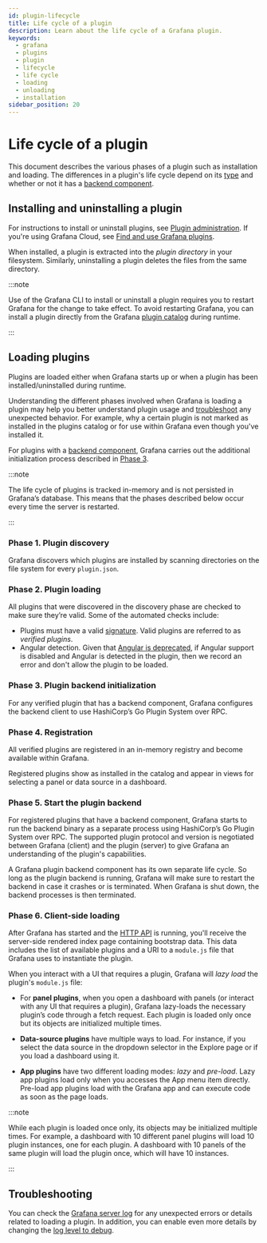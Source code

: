 ```yaml
---
id: plugin-lifecycle
title: Life cycle of a plugin
description: Learn about the life cycle of a Grafana plugin.
keywords:
  - grafana
  - plugins
  - plugin
  - lifecycle
  - life cycle
  - loading
  - unloading
  - installation
sidebar_position: 20
---
```


# Life cycle of a plugin

This document describes the various phases of a plugin such as installation and loading. The differences in a plugin's life cycle depend on its [type](./plugin-types-usage) and whether or not it has a [backend component](./backend-plugins/).

## Installing and uninstalling a plugin

For instructions to install or uninstall plugins, see [Plugin administration](https://grafana.com/docs/grafana/latest/administration/plugin-management/#install-grafana-plugins). If you're using Grafana Cloud, see [Find and use Grafana plugins](https://grafana.com/docs/grafana-cloud/introduction/find-and-use-plugins/).

When installed, a plugin is extracted into the _plugin directory_ in your filesystem. Similarly, uninstalling a plugin deletes the files from the same directory.

:::note

Use of the Grafana CLI to install or uninstall a plugin requires you to restart Grafana for the change to take effect. To avoid restarting Grafana, you can install a plugin directly from the Grafana [plugin catalog](https://grafana.com/plugins/) during runtime.

:::

## Loading plugins

Plugins are loaded either when Grafana starts up or when a plugin has been installed/uninstalled during runtime.

Understanding the different phases involved when Grafana is loading a plugin may help you better understand plugin usage and [troubleshoot](#troubleshooting) any unexpected behavior. For example, why a certain plugin is not marked as installed in the plugins catalog or for use within Grafana even though you've installed it.

For plugins with a [backend component](./backend-plugins), Grafana carries out the additional initialization process described in [Phase 3](#phase-3-plugin-backend-initialization).

:::note

The life cycle of plugins is tracked in-memory and is not persisted in Grafana’s database. This means that the phases described below occur every time the server is restarted.

:::

### Phase 1. Plugin discovery

Grafana discovers which plugins are installed by scanning directories on the file system for every `plugin.json`.

### Phase 2. Plugin loading 

All plugins that were discovered in the discovery phase are checked to make sure they’re valid. Some of the automated checks include:

- Plugins must have a valid [signature](https://grafana.com/docs/grafana/latest/administration/plugin-management/#plugin-signatures). Valid plugins are referred to as _verified plugins_.
- Angular detection. Given that [Angular is deprecated](https://grafana.com/docs/grafana/latest/developers/angular_deprecation/), if Angular support is disabled and Angular is detected in the plugin, then we record an error and don't allow the plugin to be loaded.

### Phase 3. Plugin backend initialization

For any verified plugin that has a backend component, Grafana configures the backend client to use HashiCorp’s Go Plugin System over RPC.

### Phase 4. Registration

All verified plugins are registered in an in-memory registry and become available within Grafana.

Registered plugins show as installed in the catalog and appear in views for selecting a panel or data source in a dashboard.

### Phase 5. Start the plugin backend

For registered plugins that have a backend component, Grafana starts to run the backend binary as a separate process using HashiCorp’s Go Plugin System over RPC. The supported plugin protocol and version is negotiated between Grafana (client) and the plugin (server) to give Grafana an understanding of the plugin's capabilities.

A Grafana plugin backend component has its own separate life cycle. So long as the plugin backend is running, Grafana will make sure to restart the backend in case it crashes or is terminated. When Grafana is shut down, the backend processes is then terminated.

### Phase 6. Client-side loading

After Grafana has started and the [HTTP API](https://grafana.com/docs/grafana/latest/developers/http_api/) is running, you'll receive the server-side rendered index page containing bootstrap data. This data includes the list of available plugins and a URI to a `module.js` file that Grafana uses to instantiate the plugin.

When you interact with a UI that requires a plugin, Grafana will _lazy load_ the plugin's `module.js` file:

- For **panel plugins**, when you open a dashboard with panels (or interact with any UI that requires a plugin), Grafana lazy-loads the necessary plugin’s code through a fetch request. Each plugin is loaded only once but its objects are initialized multiple times.

- **Data-source plugins** have multiple ways to load. For instance, if you select the data source in the dropdown selector in the Explore page or if you load a dashboard using it.  

- **App plugins** have two different loading modes: _lazy_ and _pre-load_. Lazy app plugins load only when you accesses the App menu item directly. Pre-load app plugins load with the Grafana app and can execute code as soon as the page loads.

:::note

While each plugin is loaded once only, its objects may be initialized multiple times. For example, a dashboard with 10 different panel plugins will load 10 plugin instances, one for each plugin. A dashboard with 10 panels of the same plugin will load the plugin once, which will have 10 instances.

:::

## Troubleshooting

You can check the [Grafana server log](https://grafana.com/docs/grafana/latest/troubleshooting/#troubleshoot-with-logs) for any unexpected errors or details related to loading a plugin. In addition, you can enable even more details by changing the [log level to debug](https://grafana.com/docs/grafana/latest/setup-grafana/configure-grafana/#log).
